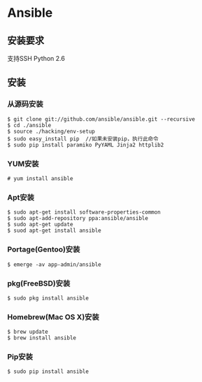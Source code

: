 # Ansible

## 安装要求
支持SSH
Python 2.6

## 安装
### 从源码安装

    $ git clone git://github.com/ansible/ansible.git --recursive
    $ cd ./ansible
    $ source ./hacking/env-setup
    $ sudo easy_install pip  //如果未安装pip，执行此命令
    $ sudo pip install paramiko PyYAML Jinja2 httplib2

### YUM安装

    # yum install ansible

### Apt安装

    $ sudo apt-get install software-properties-common
    $ sudo apt-add-repository ppa:ansible/ansible
    $ sudo apt-get update
    $ suod apt-get install ansible

### Portage(Gentoo)安装

    $ emerge -av app-admin/ansible

### pkg(FreeBSD)安装

    $ sudo pkg install ansible

### Homebrew(Mac OS X)安装

    $ brew update
    $ brew install ansible

### Pip安装

    $ sudo pip install ansible
